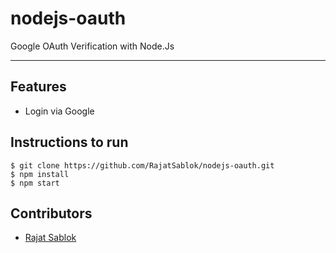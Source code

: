 # nodejs-oauth
Google OAuth Verification with Node.Js

---

## Features

- Login via Google

## Instructions to run

```
$ git clone https://github.com/RajatSablok/nodejs-oauth.git
$ npm install
$ npm start

```

## Contributors

- <a href="https://github.com/RajatSablok">Rajat Sablok</a>

<!-- ## License

[![License](http://img.shields.io/:license-mit-blue.svg?style=flat-square)](http://badges.mit-license.org) -->

